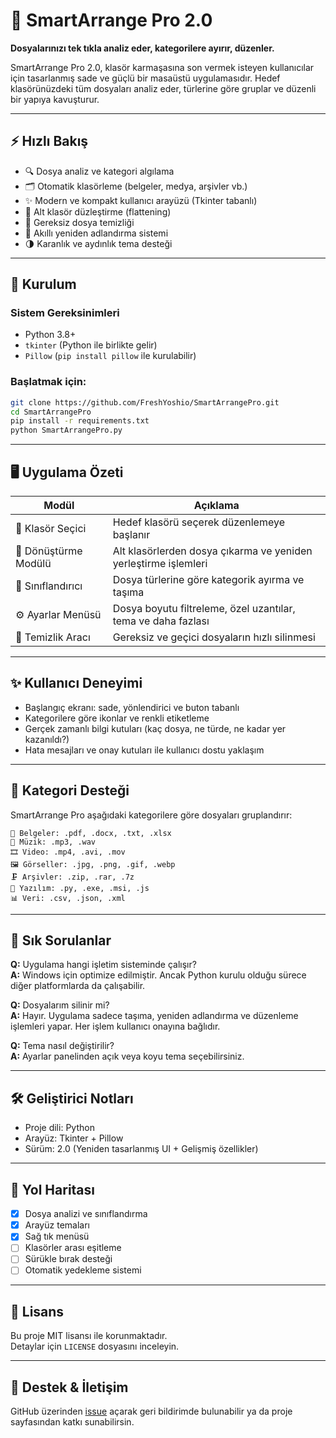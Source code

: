 # 🧠 SmartArrange Pro 2.0

**Dosyalarınızı tek tıkla analiz eder, kategorilere ayırır, düzenler.**

SmartArrange Pro 2.0, klasör karmaşasına son vermek isteyen kullanıcılar için tasarlanmış sade ve güçlü bir masaüstü uygulamasıdır. Hedef klasörünüzdeki tüm dosyaları analiz eder, türlerine göre gruplar ve düzenli bir yapıya kavuşturur.

---

## ⚡️ Hızlı Bakış

- 🔍 Dosya analiz ve kategori algılama
- 🗂️ Otomatik klasörleme (belgeler, medya, arşivler vb.)
- ✨ Modern ve kompakt kullanıcı arayüzü (Tkinter tabanlı)
- 📁 Alt klasör düzleştirme (flattening)
- 🧼 Gereksiz dosya temizliği
- 🧠 Akıllı yeniden adlandırma sistemi
- 🌗 Karanlık ve aydınlık tema desteği

---

## 🔧 Kurulum

### Sistem Gereksinimleri

- Python 3.8+
- `tkinter` (Python ile birlikte gelir)
- `Pillow` (`pip install pillow` ile kurulabilir)

### Başlatmak için:

```bash
git clone https://github.com/FreshYoshio/SmartArrangePro.git
cd SmartArrangePro
pip install -r requirements.txt
python SmartArrangePro.py
```

---

## 🖥️ Uygulama Özeti

| Modül               | Açıklama                                                                 |
|---------------------|--------------------------------------------------------------------------|
| 📂 Klasör Seçici     | Hedef klasörü seçerek düzenlemeye başlanır                              |
| 🔄 Dönüştürme Modülü | Alt klasörlerden dosya çıkarma ve yeniden yerleştirme işlemleri         |
| 🧠 Sınıflandırıcı    | Dosya türlerine göre kategorik ayırma ve taşıma                         |
| ⚙️ Ayarlar Menüsü    | Dosya boyutu filtreleme, özel uzantılar, tema ve daha fazlası           |
| 🧹 Temizlik Aracı    | Gereksiz ve geçici dosyaların hızlı silinmesi                           |

---

## ✨ Kullanıcı Deneyimi

- Başlangıç ekranı: sade, yönlendirici ve buton tabanlı
- Kategorilere göre ikonlar ve renkli etiketleme
- Gerçek zamanlı bilgi kutuları (kaç dosya, ne türde, ne kadar yer kazanıldı?)
- Hata mesajları ve onay kutuları ile kullanıcı dostu yaklaşım

---

## 📁 Kategori Desteği

SmartArrange Pro aşağıdaki kategorilere göre dosyaları gruplandırır:

```
📄 Belgeler: .pdf, .docx, .txt, .xlsx  
🎵 Müzik: .mp3, .wav  
🎞️ Video: .mp4, .avi, .mov  
🖼️ Görseller: .jpg, .png, .gif, .webp  
🗜️ Arşivler: .zip, .rar, .7z  
🧩 Yazılım: .py, .exe, .msi, .js  
📊 Veri: .csv, .json, .xml
```

---

## 💬 Sık Sorulanlar

**Q:** Uygulama hangi işletim sisteminde çalışır?  
**A:** Windows için optimize edilmiştir. Ancak Python kurulu olduğu sürece diğer platformlarda da çalışabilir.

**Q:** Dosyalarım silinir mi?  
**A:** Hayır. Uygulama sadece taşıma, yeniden adlandırma ve düzenleme işlemleri yapar. Her işlem kullanıcı onayına bağlıdır.

**Q:** Tema nasıl değiştirilir?  
**A:** Ayarlar panelinden açık veya koyu tema seçebilirsiniz.

---

## 🛠️ Geliştirici Notları

- Proje dili: Python
- Arayüz: Tkinter + Pillow
- Sürüm: 2.0 (Yeniden tasarlanmış UI + Gelişmiş özellikler)

---

## 📌 Yol Haritası

- [x] Dosya analizi ve sınıflandırma
- [x] Arayüz temaları
- [x] Sağ tık menüsü
- [ ] Klasörler arası eşitleme
- [ ] Sürükle bırak desteği
- [ ] Otomatik yedekleme sistemi

---

## 📄 Lisans

Bu proje MIT lisansı ile korunmaktadır.  
Detaylar için `LICENSE` dosyasını inceleyin.

---

## 🙋 Destek & İletişim

GitHub üzerinden [issue](https://github.com/FreshYoshio/SmartArrangePro/issues) açarak geri bildirimde bulunabilir ya da proje sayfasından katkı sunabilirsin.
